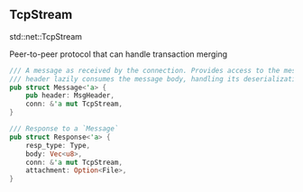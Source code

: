 ## TcpStream

std::net::TcpStream

Peer-to-peer protocol that can handle transaction merging

```rust
/// A message as received by the connection. Provides access to the message
/// header lazily consumes the message body, handling its deserialization.
pub struct Message<'a> {
	pub header: MsgHeader,
	conn: &'a mut TcpStream,
}
```

```rust
/// Response to a `Message`
pub struct Response<'a> {
	resp_type: Type,
	body: Vec<u8>,
	conn: &'a mut TcpStream,
	attachment: Option<File>,
}
```



